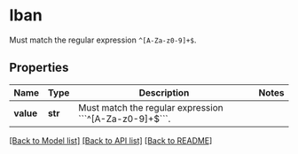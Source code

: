 # Iban

Must match the regular expression ```^[A-Za-z0-9]+$```.

## Properties
Name | Type | Description | Notes
------------ | ------------- | ------------- | -------------
**value** | **str** | Must match the regular expression &#x60;&#x60;&#x60;^[A-Za-z0-9]+$&#x60;&#x60;&#x60;. | 

[[Back to Model list]](../README.md#documentation-for-models) [[Back to API list]](../README.md#documentation-for-api-endpoints) [[Back to README]](../README.md)


